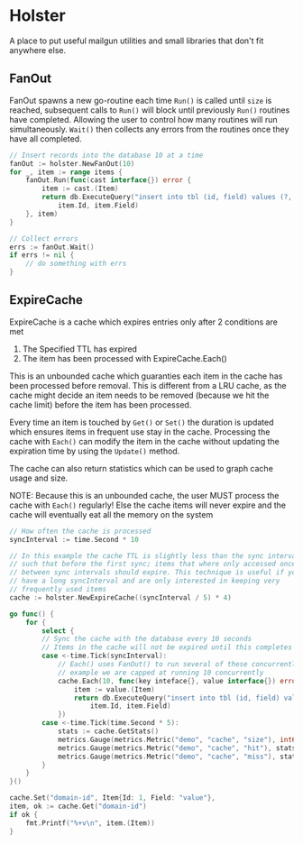 # Holster
A place to put useful mailgun utilities and small libraries that don't fit anywhere else.

## FanOut
FanOut spawns a new go-routine each time `Run()` is called until `size` is reached,
subsequent calls to `Run()` will block until previously `Run()` routines have completed.
Allowing the user to control how many routines will run simultaneously. `Wait()` then
collects any errors from the routines once they have all completed.

```go
// Insert records into the database 10 at a time
fanOut := holster.NewFanOut(10)
for _, item := range items {
    fanOut.Run(func(cast interface{}) error {
        item := cast.(Item)
        return db.ExecuteQuery("insert into tbl (id, field) values (?, ?)",
            item.Id, item.Field)
    }, item)
}

// Collect errors
errs := fanOut.Wait()
if errs != nil {
	// do something with errs
}
```

## ExpireCache
ExpireCache is a cache which expires entries only after 2 conditions are met

1. The Specified TTL has expired
2. The item has been processed with ExpireCache.Each()

This is an unbounded cache which guaranties each item in the cache
has been processed before removal. This is different from a LRU
cache, as the cache might decide an item needs to be removed
(because we hit the cache limit) before the item has been processed.

Every time an item is touched by `Get()` or `Set()` the duration is
updated which ensures items in frequent use stay in the cache. Processing
the cache with `Each()` can modify the item in the cache without 
updating the expiration time by using the `Update()` method.

The cache can also return statistics which can be used to graph cache usage
and size.

NOTE: Because this is an unbounded cache, the user MUST process the cache
with `Each()` regularly! Else the cache items will never expire and the cache
will eventually eat all the memory on the system

```go
// How often the cache is processed
syncInterval := time.Second * 10

// In this example the cache TTL is slightly less than the sync interval
// such that before the first sync; items that where only accessed once
// between sync intervals should expire. This technique is useful if you
// have a long syncInterval and are only interested in keeping very 
// frequently used items
cache := holster.NewExpireCache((syncInterval / 5) * 4)

go func() {
    for {
        select {
        // Sync the cache with the database every 10 seconds
        // Items in the cache will not be expired until this completes without error
        case <-time.Tick(syncInterval):
            // Each() uses FanOut() to run several of these concurrently, in this
            // example we are capped at running 10 concurrently
            cache.Each(10, func(key inteface{}, value interface{}) error {
                item := value.(Item)
                return db.ExecuteQuery("insert into tbl (id, field) values (?, ?)",
                    item.Id, item.Field)
            })
        case <-time.Tick(time.Second * 5):
            stats := cache.GetStats()
            metrics.Gauge(metrics.Metric("demo", "cache", "size"), int64(stats.Size), 1)
            metrics.Gauge(metrics.Metric("demo", "cache", "hit"), stats.Hit, 1)
            metrics.Gauge(metrics.Metric("demo", "cache", "miss"), stats.Miss, 1)
        }
    }
}()

cache.Set("domain-id", Item{Id: 1, Field: "value"},
item, ok := cache.Get("domain-id")
if ok {
    fmt.Printf("%+v\n", item.(Item))
}
```
